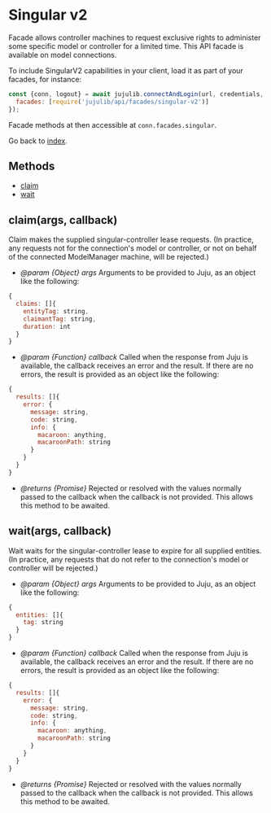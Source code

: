 <!---
NOTE: this file has been generated by the doc command in js-libjuju
on Fri 2018/11/16 13:11:58 UTC. Do not manually edit this file.
--->
# Singular v2

Facade allows controller machines to request exclusive rights to administer
  some specific model or controller for a limited time.
This API facade is available on model connections.

To include SingularV2 capabilities in your client, load it as
part of your facades, for instance:
```javascript
const {conn, logout} = await jujulib.connectAndLogin(url, credentials, {
  facades: [require('jujulib/api/facades/singular-v2')]
});
```
Facade methods at then accessible at `conn.facades.singular`.

Go back to [index](index.md).

## Methods
- [claim](#claimargs-callback)
- [wait](#waitargs-callback)

## claim(args, callback)
Claim makes the supplied singular-controller lease requests. (In practice,
    any requests not for the connection's model or controller, or not on
    behalf of the connected ModelManager machine, will be rejected.)

- *@param {Object} args* Arguments to be provided to Juju, as an object like
  the following:
```javascript
{
  claims: []{
    entityTag: string,
    claimantTag: string,
    duration: int
  }
}
```
- *@param {Function} callback* Called when the response from Juju is available,
  the callback receives an error and the result. If there are no errors, the
  result is provided as an object like the following:
```javascript
{
  results: []{
    error: {
      message: string,
      code: string,
      info: {
        macaroon: anything,
        macaroonPath: string
      }
    }
  }
}
```
- *@returns {Promise}* Rejected or resolved with the values normally passed to
  the callback when the callback is not provided.
  This allows this method to be awaited.

## wait(args, callback)
Wait waits for the singular-controller lease to expire for all supplied
    entities. (In practice, any requests that do not refer to the
    connection's model or controller will be rejected.)

- *@param {Object} args* Arguments to be provided to Juju, as an object like
  the following:
```javascript
{
  entities: []{
    tag: string
  }
}
```
- *@param {Function} callback* Called when the response from Juju is available,
  the callback receives an error and the result. If there are no errors, the
  result is provided as an object like the following:
```javascript
{
  results: []{
    error: {
      message: string,
      code: string,
      info: {
        macaroon: anything,
        macaroonPath: string
      }
    }
  }
}
```
- *@returns {Promise}* Rejected or resolved with the values normally passed to
  the callback when the callback is not provided.
  This allows this method to be awaited.